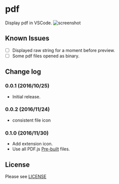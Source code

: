 # pdf

Display pdf in VSCode.
![screenshot](https://raw.githubusercontent.com/tomoki1207/vscode-pdfviewer/images/screenshot.png)

## Known Issues

- [ ] Displayed raw string for a moment before preview.
- [ ] Some pdf files opened as binary.

## Change log

### 0.0.1 (2016/10/25)

- Initial release.

### 0.0.2 (2016/11/24)

- consistent file icon

### 0.1.0 (2016/11/30)

- Add extension icon.
- Use all PDF.js [Pre-built](https://mozilla.github.io/pdf.js/getting_started/#download) files.

## License
Please see [LICENSE](./LICENSE)
